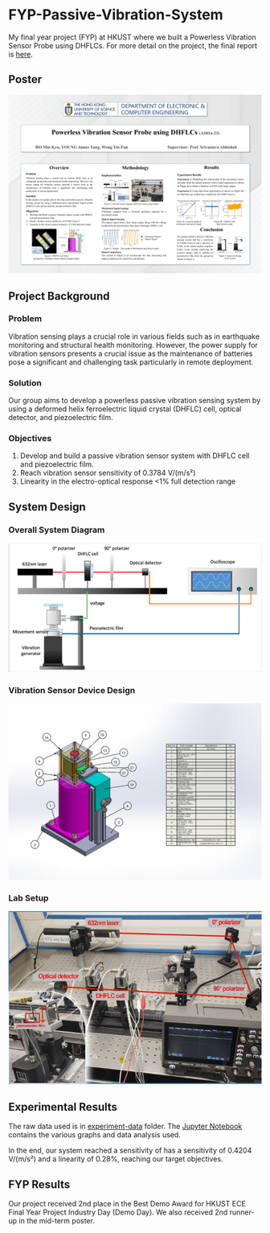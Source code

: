 # FYP-Passive-Vibration-System

My final year project (FYP) at HKUST where we built a Powerless Vibration Sensor Probe using DHFLCs. For more detail on the project, the final report is [here](./FYP-Final-Report.pdf).

## Poster

![Poster](./assets/FYP-Poster.png)

## Project Background

### Problem

Vibration sensing plays a crucial role in various fields such as in  earthquake monitoring and structural health monitoring. However, the power supply for vibration sensors presents a crucial issue as the maintenance of batteries pose a significant and challenging task particularly in remote deployment.

### Solution

Our group aims to develop a powerless passive vibration sensing system by using a deformed helix ferroelectric liquid crystal (DHFLC) cell, optical detector, and piezoelectric film.

### Objectives

1. Develop and build a passive vibration sensor system with DHFLC cell and piezoelectric film.
2. Reach vibration sensor sensitivity of 0.3784 V/(m/s²)
3. Linearity in the electro-optical response <1% full detection range

## System Design

### Overall System Diagram

![Diagram](./assets/system-diagram.png)

### Vibration Sensor Device Design

![Device](./assets/device-design.jpg)

### Lab Setup

![Full System](./assets/lab-setup.png)

## Experimental Results

The raw data used is in [experiment-data](./experiment-data/) folder. The [Jupyter Notebook](./Data_Analysis.ipynb) contains the various graphs and data analysis used.

In the end, our system reached a sensitivity of has a sensitivity of 0.4204 V/(m/s²) and a linearity of 0.28%, reaching our target objectives.

## FYP Results

Our project received 2nd place in the Best Demo Award for HKUST ECE Final Year Project Industry Day (Demo Day). We also received 2nd runner-up in the mid-term poster. 
